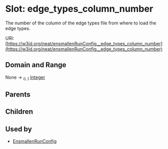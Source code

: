 
# Slot: edge_types_column_number


The number of the column of the edge types file from where to load the edge types.

URI: [https://w3id.org/neat/ensmallenRunConfig__edge_types_column_number](https://w3id.org/neat/ensmallenRunConfig__edge_types_column_number)


## Domain and Range

None &#8594;  <sub>0..1</sub> [Integer](types/Integer.md)

## Parents


## Children


## Used by

 * [EnsmallenRunConfig](EnsmallenRunConfig.md)
